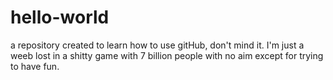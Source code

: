 # hello-world
a repository created to learn how to use gitHub, don't mind it.
I'm just a weeb lost in a shitty game with 7 billion people with no aim except for trying to have fun.

